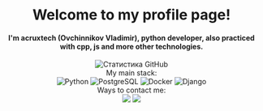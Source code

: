 <div align="center">
    <h1>Welcome to my profile page!</h1>
</div>

<div align="center">
    <h4>I'm acruxtech (Ovchinnikov Vladimir), python developer, also practiced with cpp, js and more other technologies.</h4>
</div>

<div align="center">
    <img src="https://github-readme-stats.vercel.app/api?username=AcruxTech&theme=highcontrast&show_icons=true&count_private=true" alt="Статистика GitHub">
</div>

<div align="center">
    My main stack: <br>
    <img src="https://img.shields.io/badge/python-3670A0?style=for-the-badge&logo=python&logoColor=ffdd54" alt="Python">
    <img src="https://img.shields.io/badge/postgresql-%23316192.svg?style=for-the-badge&logo=postgresql&logoColor=white" alt="PostgreSQL">
    <img src="https://img.shields.io/badge/docker-%230db7ed.svg?style=for-the-badge&logo=docker&logoColor=white" alt="Docker">
    <img src="https://img.shields.io/badge/django-%23092E20.svg?style=for-the-badge&logo=django&logoColor=white" alt="Django">
</div>

<div align="center">
    Ways to contact me: <br>
    <a href="https://t.me/AcruxTech" title="Telegram" target="_blank"><img src="https://img.shields.io/badge/Telegram-2CA5E0?style=for-the-badge&logo=telegram&logoColor=white"></a>
    <a href="mailto:acrux_tech@mail.ru" title="Email"><img src="https://img.shields.io/badge/Mail.ru-005FF9?style=for-the-badge&logo=mail.ru&logoColor=white"></a>
</div>
